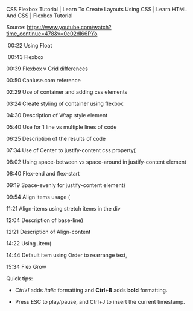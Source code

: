 CSS Flexbox Tutorial | Learn To Create Layouts Using CSS | Learn HTML And CSS | Flexbox Tutorial

Source: https://www.youtube.com/watch?time_continue=478&v=0e02dl66PYo  

 00:22 Using Float

 00:43 Flexbox

00:39 Flexbox v Grid differences  

00:50 CanIuse.com reference  

02:29 Use of container and adding css elements  

03:24 Create styling of container using flexbox  

04:30 Description of Wrap style element  

05:40 Use for 1 line vs multiple lines of code  

06:25 Description of the results of code  

07:34 Use of Center to justify-content css property(  

08:02 Using space-between vs space-around in justify-content element  

08:40 Flex-end and flex-start  

09:19 Space-evenly for justify-content element)  

09:54 Align items usage (

11:21 Align-items using stretch items in the div  

12:04 Description of base-line)  

12:21 Description of Align-content 

14:22 Using .item(  

14:44 Default item using Order to rearrange text,   

15:34 Flex Grow  

Quick tips:

- _Ctrl+I_ adds _italic_ formatting and **Ctrl+B** adds **bold** formatting.

- Press ESC to play/pause, and Ctrl+J to insert the current timestamp.